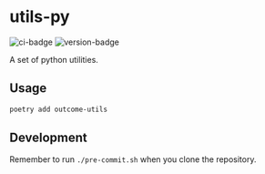 # utils-py
![ci-badge](https://github.com/outcome-co/utils-py/workflows/Checks/badge.svg) ![version-badge](https://img.shields.io/badge/version-1.1.0-brightgreen)

A set of python utilities.

## Usage

```sh
poetry add outcome-utils
```

## Development

Remember to run `./pre-commit.sh` when you clone the repository.
